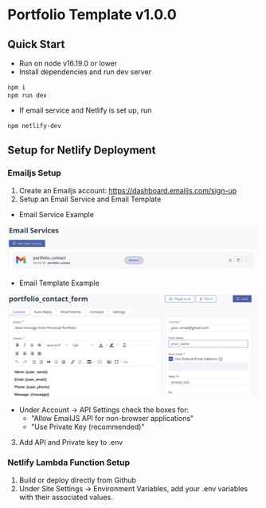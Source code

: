 # Portfolio Template v1.0.0

## Quick Start
- Run on node v16.19.0 or lower
- Install dependencies and run dev server
```
npm i 
npm run dev
```
- If email service and Netlify is set up, run 
```
npm netlify-dev
```

## Setup for Netlify Deployment
###  Emailjs Setup
1. Create an Emailjs account: https://dashboard.emailjs.com/sign-up
2. Setup an Email Service and Email Template
  - Email Service Example
  <img src='./src/assets/images/email_services.png'>
  
  - Email Template Example
  <img src='./src/assets/images/contact_form_template.png'>
  
  - Under Account -> API Settings check the boxes for: <br>
    - "Allow EmailJS API for non-browser applications" <br>
    - "Use Private Key (recommended)" <br>
3. Add API and Private key to .env 

### Netlify Lambda Function Setup
1. Build or deploy directly from Github
2. Under Site Settings -> Environment Variables, add your .env variables with their associated values.  

